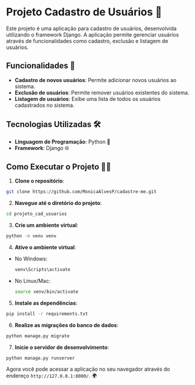 # Projeto Cadastro de Usuários 📝

Este projeto é uma aplicação para cadastro de usuários, desenvolvida utilizando o framework Django. A aplicação permite gerenciar usuários através de funcionalidades como cadastro, exclusão e listagem de usuários.

## Funcionalidades 🚀

- **Cadastro de novos usuários**: Permite adicionar novos usuários ao sistema.
- **Exclusão de usuários**: Permite remover usuários existentes do sistema.
- **Listagem de usuários**: Exibe uma lista de todos os usuários cadastrados no sistema.

## Tecnologias Utilizadas 🛠️

- **Linguagem de Programação**: Python 🐍
- **Framework**: Django 🌐

## Como Executar o Projeto 🏃‍♂️

1. **Clone o repositório**:
  ```bash
  git clone https://github.com/MonicaAlvesP/cadastre-me.git
  ```
2. **Navegue até o diretório do projeto**:
  ```bash
  cd projeto_cad_usuarios
  ```
3. **Crie um ambiente virtual**:
  ```bash
  python -m venv venv
  ```
4. **Ative o ambiente virtual**:
  - No Windows:
    ```bash
    venv\Scripts\activate
    ```
  - No Linux/Mac:
    ```bash
    source venv/bin/activate
    ```
5. **Instale as dependências**:
  ```bash
  pip install -r requirements.txt
  ```
6. **Realize as migrações do banco de dados**:
  ```bash
  python manage.py migrate
  ```
7. **Inicie o servidor de desenvolvimento**:
  ```bash
  python manage.py runserver
  ```

Agora você pode acessar a aplicação no seu navegador através do endereço `http://127.0.0.1:8000/`. 🌍
